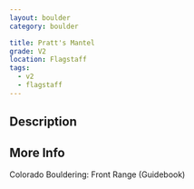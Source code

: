 ```yaml
---
layout: boulder
category: boulder

title: Pratt's Mantel
grade: V2
location: Flagstaff
tags:
  - v2
  - flagstaff
---
```


## Description


## More Info
Colorado Bouldering: Front Range (Guidebook)
